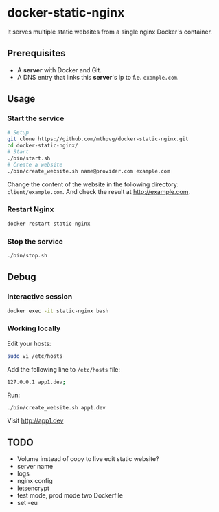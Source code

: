 # docker-static-nginx

It serves multiple static websites from a single nginx Docker's container.

## Prerequisites
- A **server** with Docker and Git.
- A DNS entry that links this **server**'s ip to f.e. `example.com`.

## Usage

### Start the service

```bash
# Setup
git clone https://github.com/mthpvg/docker-static-nginx.git
cd docker-static-nginx/
# Start
./bin/start.sh
# Create a website
./bin/create_website.sh name@provider.com example.com
```
Change the content of the website in the following directory: `client/example.com`. And check the result at http://example.com.

### Restart Nginx
```bash
docker restart static-nginx
```

### Stop the service
```bash
./bin/stop.sh
```

## Debug

### Interactive session
```bash
docker exec -it static-nginx bash
```

### Working locally
Edit your hosts:
```bash
sudo vi /etc/hosts
```
Add the following line to `/etc/hosts` file:
```bash
127.0.0.1 app1.dev;
```
Run:
```bash
./bin/create_website.sh app1.dev
```
Visit http://app1.dev

## TODO
- Volume instead of copy to live edit static website?
- server name
- logs
- nginx config
- letsencrypt
- test mode, prod mode two Dockerfile
- set -eu
